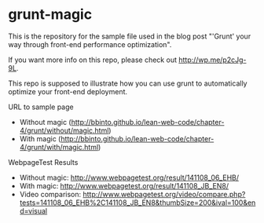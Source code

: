 grunt-magic
===========

This is the repository for the sample file used in the blog post "'Grunt' your way through front-end performance optimization".

If you want more info on this repo, please check out http://wp.me/p2cJg-9L.

This repo is supposed to illustrate how you can use grunt to automatically optimize your front-end deployment.


URL to sample page
- Without magic (http://bbinto.github.io/lean-web-code/chapter-4/grunt/without/magic.html)
- With magic (http://bbinto.github.io/lean-web-code/chapter-4/grunt/with/magic.html)

WebpageTest Results
- Without magic: http://www.webpagetest.org/result/141108_06_EHB/
- With magic: http://www.webpagetest.org/result/141108_JB_EN8/
- Video comparison: http://www.webpagetest.org/video/compare.php?tests=141108_06_EHB%2C141108_JB_EN8&thumbSize=200&ival=100&end=visual
